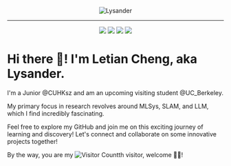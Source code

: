 <p align="center">
   <img src="https://readme-typing-svg.herokuapp.com?font=Fira+Code&pause=1000&color=F70A0A&background=FF000000&center=true&vCenter=true&width=435&lines=%E7%90%86%E6%83%B3%E4%B8%BB%E4%B9%89%E9%9D%92%E5%B9%B4%E4%B8%8D%E4%BC%9A%E8%A2%AB%E7%8E%B0%E5%AE%9E%E6%8B%9B%E5%AE%89;Lysander+Wishes+You+A+Pleasant+Day" alt="Lysander" />
</p>

---

<p align="center">
<a title="github" target="_blank" href="https://github.com/LysanderT"><img src="https://img.shields.io/badge/GitHub-100000?style=plastic&logo=github&logoColor=white" ></a>
<a title="Lysander's Blog" target="_blank" href="https://lysandert.github.io/"><img src="https://img.shields.io/badge/Lysander's-%20Blog-success?style=plastic" ></a>
<a title="School Email" target="_blank" href="mailto:121090088@link.cuhk.edu.cn"><img src="https://img.shields.io/badge/School-Email-important?style=plastic" ></a>
<a title="Personal Email" target="_blank" href="mailto:LysanderCheng7@gmail.com"><img src="https://img.shields.io/badge/Gmail-D14836?style=plastic&logo=gmail&logoColor=white" ></a>
</p>

# Hi there 👋! I'm Letian Cheng, aka Lysander.

I'm a Junior @CUHKsz and am an upcoming visiting student @UC_Berkeley.

My primary focus in research revolves around MLSys, SLAM, and LLM, which I find incredibly fascinating.

Feel free to explore my GitHub and join me on this exciting journey of learning and discovery! Let's connect and collaborate on some innovative projects together!

By the way, you are my ![Visitor Count](https://profile-counter.glitch.me/LysanderT/count.svg)th visitor, welcome 🎉🎉!

